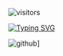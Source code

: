 ![visitors](https://visitor-badge.laobi.icu/badge?page_id=SofiaGC009.SofiaGC009)<br>

[![Typing SVG](https://readme-typing-svg.demolab.com/?lines=Hi+there!;I'm+Sofia+Garcia+;Welcome+to+my+profile!+✨)](https://git.io/typing-svg)
<!--
**SofiaGC009/SofiaGC009** is a ✨ _special_ ✨ repository because its `README.md` (this file) appears on your GitHub profile.

Here are some ideas to get you started:

- 🔭 I’m currently working on ...
- 🌱 I’m currently learning ...
- 👯 I’m looking to collaborate on ...
- 🤔 I’m looking for help with ...
- 💬 Ask me about ...
- 📫 How to reach me: ...
- 😄 Pronouns: ...
- ⚡ Fun fact: ...
-->

![github](https://img.shields.io/badge/GitHub-000000?style=for-the-badge&logo=GitHub&logoColor=white)]
